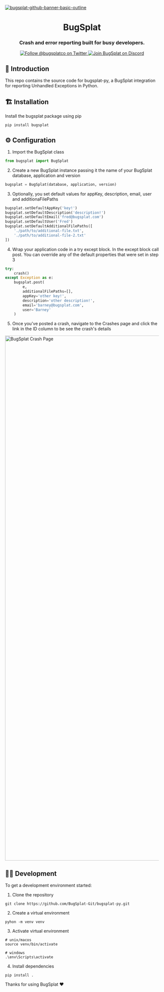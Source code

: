 [![bugsplat-github-banner-basic-outline](https://user-images.githubusercontent.com/20464226/149019306-3186103c-5315-4dad-a499-4fd1df408475.png)](https://bugsplat.com)
<br/>
# <div align="center">BugSplat</div> 
### **<div align="center">Crash and error reporting built for busy developers.</div>**
<div align="center">
    <a href="https://twitter.com/BugSplatCo">
        <img alt="Follow @bugsplatco on Twitter" src="https://img.shields.io/twitter/follow/bugsplatco?label=Follow%20BugSplat&style=social">
    </a>
    <a href="https://discord.gg/K4KjjRV5ve">
        <img alt="Join BugSplat on Discord" src="https://img.shields.io/discord/664965194799251487?label=Join%20Discord&logo=Discord&style=social">
    </a>
</div>

## 👋 Introduction

This repo contains the source code for bugsplat-py, a BugSplat integration for reporting Unhandled Exceptions in Python.

## 🏗 Installation

Install the bugsplat package using pip

```shell
pip install bugsplat
```

## ⚙️ Configuration

1. Import the BugSplat class

```python
from bugsplat import BugSplat
```

2. Create a new BugSplat instance passing it the name of your BugSplat database, application and version

```python
bugsplat = BugSplat(database, application, version)
```

3. Optionally, you set default values for appKey, description, email, user and additionaFilePaths

```python
bugsplat.setDefaultAppKey('key!')
bugsplat.setDefaultDescription('description!')
bugsplat.setDefaultEmail('fred@bugsplat.com')
bugsplat.setDefaultUser('Fred')
bugsplat.setDefaultAdditionalFilePaths([
    './path/to/additional-file.txt',
    './path/to/additional-file-2.txt'
])
```

4. Wrap your application code in a try except block. In the except block call post. You can override any of the default properties that were set in step 3

```python
try:
    crash()
except Exception as e:
    bugsplat.post(
        e, 
        additionalFilePaths=[], 
        appKey='other key!', 
        description='other description!', 
        email='barney@bugsplat.com', 
        user='Barney'
    )
```

5. Once you've posted a crash, navigate to the Crashes page and click the link in the ID column to be see the crash's details

<img width="1713" alt="BugSplat Crash Page" src="https://user-images.githubusercontent.com/2646053/175091507-32a9c505-1d26-4d5b-aef7-44b5a347ddb4.png">

## 🧑‍💻 Development

To get a development environment started:

1. Clone the repository

```shell
git clone https://github.com/BugSplat-Git/bugsplat-py.git
```

2. Create a virtual environment

```shell
pyhon -m venv venv
```

3. Activate virtual environment

```shell
# unix/macos
source venv/bin/activate

# windows
.\env\Scripts\activate
```

4. Install dependencies

```shell
pip install .
```

Thanks for using BugSplat ❤️
